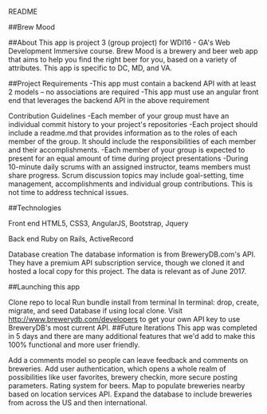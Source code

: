README

##Brew Mood

##About This app is project 3 (group project) for WDI16 - GA's Web Development Immersive course. Brew Mood is a brewery and beer web app that aims to help you find the right beer for you, based on a variety of attributes. This app is specific to DC, MD, and VA.

##Project Requirements -This app must contain a backend API with at least 2 models – no associations are required -This app must use an angular front end that leverages the backend API in the above requirement

Contribution Guidelines -Each member of your group must have an individual commit history to your project's repositories -Each project should include a readme.md that provides information as to the roles of each member of the group. It should include the responsibilities of each member and their accomplishments. -Each member of your group is expected to present for an equal amount of time during project presentations -During 10-minute daily scrums with an assigned instructor, teams members must share progress. Scrum discussion topics may include goal-setting, time management, accomplishments and individual group contributions. This is not time to address technical issues.

##Technologies

Front end HTML5, CSS3, AngularJS, Bootstrap, Jquery

Back end Ruby on Rails, ActiveRecord

Database creation The database information is from BreweryDB.com's API. They have a premium API subscription service, though we cloned it and hosted a local copy for this project. The data is relevant as of June 2017.

##Launching this app

Clone repo to local
Run bundle install from terminal
In terminal: drop, create, migrate, and seed Database if using local clone. Visit http://www.brewerydb.com/developers to get your own API key to use BreweryDB's most current API.
##Future Iterations This app was completed in 5 days and there are many additional features that we'd add to make this 100% functional and more user friendly.

Add a comments model so people can leave feedback and comments on breweries.
Add user authentication, which opens a whole realm of possibilities like user favorites, brewery checkin, more secure posting parameters.
Rating system for beers.
Map to populate breweries nearby based on location services API.
Expand the database to include breweries from across the US and then international.
